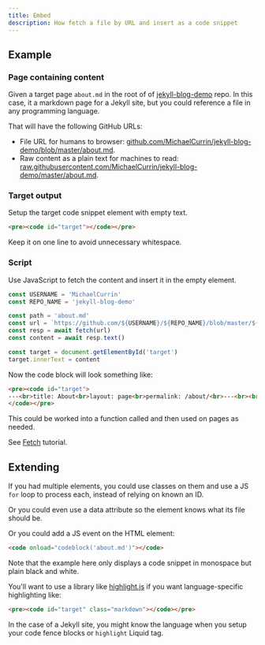 ```yaml
---
title: Embed
description: How fetch a file by URL and insert as a code snippet
---
```



## Example

### Page containing content

Given a target page `about.md` in the root of of [jekyll-blog-demo](https://github.com/MichaelCurrin/jekyll-blog-demo) repo. In this case, it a markdown page for a Jekyll site, but you could reference a file in any programming language.

That will have the following GitHub URLs:

- File URL for humans to browser: [github.com/MichaelCurrin/jekyll-blog-demo/blob/master/about.md](https://github.com/MichaelCurrin/jekyll-blog-demo/blob/master/about.md).
- Raw content as a plain text for machines to read: [raw.githubusercontent.com/MichaelCurrin/jekyll-blog-demo/master/about.md](https://raw.githubusercontent.com/MichaelCurrin/jekyll-blog-demo/master/about.md).

### Target output
Setup the target code snippet element with empty text.

```html
<pre><code id="target"></code></pre>
```

Keep it on one line to avoid unnecessary whitespace.

### Script

Use JavaScript to fetch the content and insert it in the empty element.

```javascript
const USERNAME = 'MichaelCurrin'
const REPO_NAME = 'jekyll-blog-demo'

const path = 'about.md'
const url = `https://github.com/${USERNAME}/${REPO_NAME}/blob/master/${path}`
const resp = await fetch(url)
const content = await resp.text()

const target = document.getElementById('target')
target.innerText = content
```

Now the code block will look something like:

```html
<pre><code id="target">
---<br>title: About<br>layout: page<br>permalink: /about/<br>---<br><br>This is the base Jekyll theme...
</code></pre>
```

This could be worked into a function called and then used on pages as needed.

See [Fetch](https://javascript.info/fetch) tutorial.


## Extending

If you had multiple elements, you could use classes on them and use a JS `for` loop to process each, instead of relying on known an ID. 

Or you could even use a data attribute so the element knows what its file should be.

Or you could add a JS event on the HTML element:

```html
<code onload="codeblock('about.md')"></code>
```

Note that the example here only displays a code snippet in monospace but plain black and white. 

You'll want to use a library like [highlight.js](https://highlightjs.org/) if you want language-specific highlighting like:

```html
<pre><code id="target" class="markdown"></code></pre>
```

In the case of a Jekyll site, you might know the language when you setup your code fence blocks or `highlight` Liquid tag.

